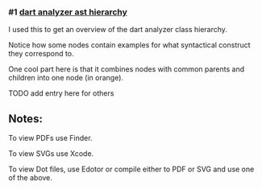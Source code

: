 

### #1 [dart analyzer ast hierarchy](https://github.com/modulovalue/graphs/blob/main/%2301_2023-04-03_astnode_with_examples.pdf)
I used this to get an overview of the dart analyzer class hierarchy. 

Notice how some nodes contain examples for what syntactical construct they correspond to.

One cool part here is that it combines nodes with common parents and children into one node (in orange).

TODO add entry here for others

## Notes:

To view PDFs use Finder.

To view SVGs use Xcode.

To view Dot files, use Edotor or compile either to PDF or SVG and use one of the above.
